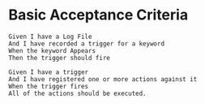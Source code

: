 Basic Acceptance Criteria
==============

    Given I have a Log File
    And I have recorded a trigger for a keyword
    When the keyword Appears
    Then the trigger should fire
  
    Given I have a trigger
    And I have registered one or more actions against it
    When the trigger fires
    All of the actions should be executed.
